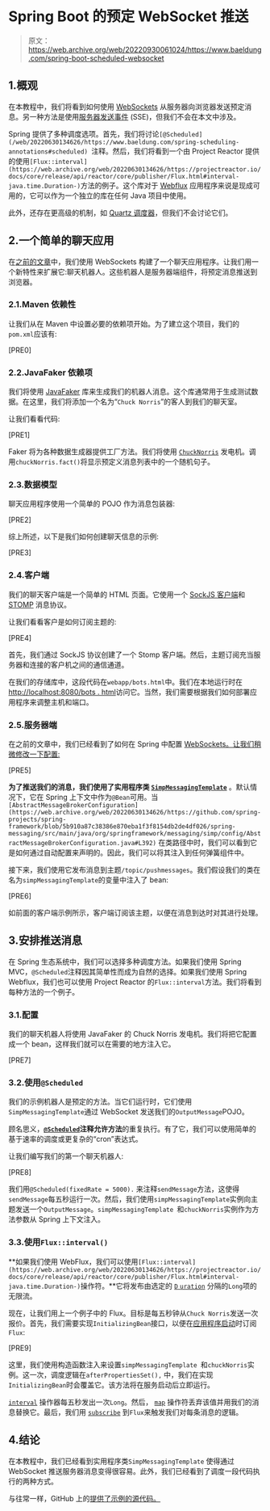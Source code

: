 # Spring Boot 的预定 WebSocket 推送

> 原文：<https://web.archive.org/web/20220930061024/https://www.baeldung.com/spring-boot-scheduled-websocket>

## 1.概观

在本教程中，我们将看到如何使用 [WebSockets](/web/20220630134626/https://www.baeldung.com/java-websockets) 从服务器向浏览器发送预定消息。另一种方法是使用[服务器发送事件](/web/20220630134626/https://www.baeldung.com/spring-server-sent-events) (SSE)，但我们不会在本文中涉及。

Spring 提供了多种调度选项。首先，我们将讨论`[@Scheduled](/web/20220630134626/https://www.baeldung.com/spring-scheduling-annotations#scheduled) `注释。然后，我们将看到一个由 Project Reactor 提供的使用`[Flux::interval](https://web.archive.org/web/20220630134626/https://projectreactor.io/docs/core/release/api/reactor/core/publisher/Flux.html#interval-java.time.Duration-)`方法的例子。这个库对于 [Webflux](/web/20220630134626/https://www.baeldung.com/spring-webflux) 应用程序来说是现成可用的，它可以作为一个独立的库在任何 Java 项目中使用。

此外，还存在更高级的机制，如 [Quartz 调度器](/web/20220630134626/https://www.baeldung.com/quartz)，但我们不会讨论它们。

## 2.一个简单的聊天应用

在[之前的文章](/web/20220630134626/https://www.baeldung.com/spring-websockets-sendtouser)中，我们使用 WebSockets 构建了一个聊天应用程序。让我们用一个新特性来扩展它:聊天机器人。这些机器人是服务器端组件，将预定消息推送到浏览器。

### 2.1.Maven 依赖性

让我们从在 Maven 中设置必要的依赖项开始。为了建立这个项目，我们的`pom.xml`应该有:

[PRE0]

### 2.2.JavaFaker 依赖项

我们将使用 [JavaFaker](/web/20220630134626/https://www.baeldung.com/java-faker) 库来生成我们的机器人消息。这个库通常用于生成测试数据。在这里，我们将添加一个名为“`Chuck Norris`”的客人到我们的聊天室。

让我们看看代码:

[PRE1]

Faker 将为各种数据生成器提供工厂方法。我们将使用 [`ChuckNorris`](https://web.archive.org/web/20220630134626/https://dius.github.io/java-faker/apidocs/com/github/javafaker/ChuckNorris.html) 发电机。调用`chuckNorris.fact()`将显示预定义消息列表中的一个随机句子。

### 2.3.数据模型

聊天应用程序使用一个简单的 POJO 作为消息包装器:

[PRE2]

综上所述，以下是我们如何创建聊天信息的示例:

[PRE3]

### 2.4.客户端

我们的聊天客户端是一个简单的 HTML 页面。它使用一个 [SockJS 客户端](https://web.archive.org/web/20220630134626/https://github.com/sockjs/sockjs-client)和 [STOMP](https://web.archive.org/web/20220630134626/https://stomp.github.io/) 消息协议。

让我们看看客户是如何订阅主题的:

[PRE4]

首先，我们通过 SockJS 协议创建了一个 Stomp 客户端。然后，主题订阅充当服务器和连接的客户机之间的通信通道。

在我们的存储库中，这段代码在`webapp/bots.html`中。我们在本地运行时在[http://localhost:8080/bots . html](https://web.archive.org/web/20220630134626/http://localhost:8080/bots.html)访问它。当然，我们需要根据我们如何部署应用程序来调整主机和端口。

### 2.5.服务器端

在之前的文章中，我们已经看到了如何在 Spring 中配置 [WebSockets。让我们稍微修改一下配置:](/web/20220630134626/https://www.baeldung.com/websockets-spring)

[PRE5]

**为了推送我们的消息，我们使用了实用程序类 [`SimpMessagingTemplate`](https://web.archive.org/web/20220630134626/https://docs.spring.io/spring-framework/docs/current/javadoc-api/org/springframework/messaging/simp/SimpMessagingTemplate.html)** 。默认情况下，它在 Spring 上下文中作为`@Bean`可用。当`[AbstractMessageBrokerConfiguration](https://web.archive.org/web/20220630134626/https://github.com/spring-projects/spring-framework/blob/5b910a87c38386e870eba1f3f8154db2de4df026/spring-messaging/src/main/java/org/springframework/messaging/simp/config/AbstractMessageBrokerConfiguration.java#L392)` 在类路径中时，我们可以看到它是如何通过自动配置来声明的。因此，我们可以将其注入到任何弹簧组件中。

接下来，我们使用它发布消息到主题`/topic/pushmessages`。我们假设我们的类在名为`simpMessagingTemplate`的变量中注入了 bean:

[PRE6]

如前面的客户端示例所示，客户端订阅该主题，以便在消息到达时对其进行处理。

## 3.安排推送消息

在 Spring 生态系统中，我们可以选择多种调度方法。如果我们使用 Spring MVC，`@Scheduled`注释因其简单性而成为自然的选择。如果我们使用 Spring Webflux，我们也可以使用 Project Reactor 的`Flux::interval`方法。我们将看到每种方法的一个例子。

### 3.1.配置

我们的聊天机器人将使用 JavaFaker 的 Chuck Norris 发电机。我们将把它配置成一个 bean，这样我们就可以在需要的地方注入它。

[PRE7]

### 3.2.使用`@Scheduled`

我们的示例机器人是预定的方法。当它们运行时，它们使用`SimpMessagingTemplate`通过 WebSocket 发送我们的`OutputMessage`POJO。

顾名思义，**[`@Scheduled`](/web/20220630134626/https://www.baeldung.com/spring-scheduling-annotations#scheduled)注释允许方法**的重复执行。有了它，我们可以使用简单的基于速率的调度或更复杂的“cron”表达式。

让我们编写我们的第一个聊天机器人:

[PRE8]

我们用`@Scheduled(fixedRate = 5000).` 来注释`sendMessage`方法，这使得`sendMessage`每五秒运行一次。然后，我们使用`simpMessagingTemplate`实例向主题发送一个`OutputMessage`。`simpMessagingTemplate `和`chuckNorris`实例作为方法参数从 Spring 上下文注入。

### 3.3.使用`Flux::interval()`

**如果我们使用 WebFlux，我们可以使用`[Flux::interval](https://web.archive.org/web/20220630134626/https://projectreactor.io/docs/core/release/api/reactor/core/publisher/Flux.html#interval-java.time.Duration-)`操作符。**它将发布由选定的 [`D` `uration`](/web/20220630134626/https://www.baeldung.com/java-period-duration#duration-class) 分隔的`Long`项的无限流。

现在，让我们用上一个例子中的 Flux。目标是每五秒钟从`Chuck Norris`发送一次报价。首先，我们需要实现`InitializingBean`接口，以便在[应用程序启动](/web/20220630134626/https://www.baeldung.com/running-setup-logic-on-startup-in-spring)时订阅`Flux`:

[PRE9]

这里，我们使用构造函数注入来设置`simpMessagingTemplate `和`chuckNorris`实例。这一次，调度逻辑在`afterPropertiesSet(),` 中，我们在实现`InitializingBean`时会覆盖它。该方法将在服务启动后立即运行。

[`interval`](https://web.archive.org/web/20220630134626/https://projectreactor.io/docs/core/release/api/reactor/core/publisher/Flux.html#interval-java.time.Duration-) 操作器每五秒发出一次`Long`。然后， [`map`](https://web.archive.org/web/20220630134626/https://projectreactor.io/docs/core/release/api/reactor/core/publisher/Flux.html#map-java.util.function.Function-) 操作符丢弃该值并用我们的消息替换它。最后，我们用 [`subscribe`](https://web.archive.org/web/20220630134626/https://projectreactor.io/docs/core/release/api/reactor/core/publisher/Flux.html#subscribe-java.util.function.Consumer-) 到`Flux`来触发我们对每条消息的逻辑。

## 4.结论

在本教程中，我们已经看到实用程序类`SimpMessagingTemplate` 使得通过 WebSocket 推送服务器消息变得很容易。此外，我们已经看到了调度一段代码执行的两种方式。

与往常一样，GitHub 上的[提供了示例的源代码。](https://web.archive.org/web/20220630134626/https://github.com/eugenp/tutorials/tree/master/spring-websockets)